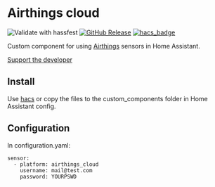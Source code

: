 # Airthings cloud
![Validate with hassfest](https://github.com/Danielhiversen/home_assistant_airthings_cloud/workflows/Validate%20with%20hassfest/badge.svg)
[![GitHub Release][releases-shield]][releases]
[![hacs_badge](https://img.shields.io/badge/HACS-Custom-orange.svg)](https://github.com/custom-components/hacs)



Custom component for using [Airthings](https://www.airthings.com//) sensors in Home Assistant.

[Support the developer](http://paypal.me/dahoiv)


## Install
Use [hacs](https://hacs.xyz/) or copy the files to the custom_components folder in Home Assistant config.

## Configuration 
In configuration.yaml:

```
sensor:
  - platform: airthings_cloud
    username: mail@test.com
    password: YOURPSWD
```


[releases]: https://github.com/Danielhiversen/home_assistant_airthings_cloud/releases
[releases-shield]: https://img.shields.io/github/release/Danielhiversen/home_assistant_airthings_cloud.svg?style=popout
[downloads-total-shield]: https://img.shields.io/github/downloads/Danielhiversen/home_assistant_airthings_cloud/total
[hacs-shield]: https://img.shields.io/badge/HACS-Default-orange.svg
[hacs]: https://hacs.xyz/docs/default_repositories

